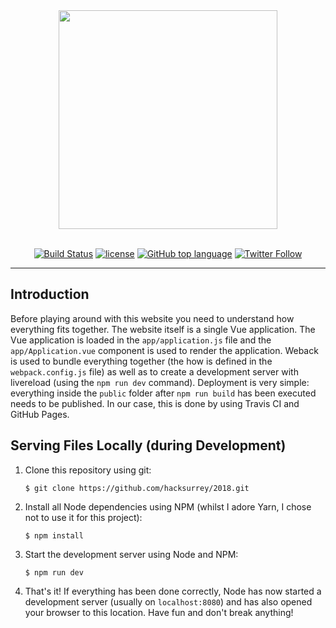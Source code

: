 <div align="center">

<img width="350px" src="https://raw.githubusercontent.com/hacksurrey/2018/master/resources/logo.svg?sanitize=true">
<br><br>

[![Build Status](https://img.shields.io/travis/hacksurrey/beta.svg?style=for-the-badge)](https://travis-ci.org/hacksurrey/beta) [![license](https://img.shields.io/github/license/hacksurrey/beta.svg?style=for-the-badge)](https://github.com/hacksurrey/beta/blob/master/LICENSE) [![GitHub top language](https://img.shields.io/github/languages/top/hacksurrey/beta.svg?style=for-the-badge)]() [![Twitter Follow](https://img.shields.io/twitter/follow/hacksurrey.svg?style=for-the-badge)](https://twitter.com/hacksurrey)

</div>

---

## Introduction
Before playing around with this website you need to understand how everything fits together. The website itself is a single Vue application. The Vue application is loaded in the `app/application.js` file and the `app/Application.vue` component is used to render the application. Weback is used to bundle everything together (the how is defined in the `webpack.config.js` file) as well as to create a development server with livereload (using the `npm run dev` command). Deployment is very simple: everything inside the `public` folder after `npm run build` has been executed needs to be published. In our case, this is done by using Travis CI and GitHub Pages.

## Serving Files Locally (during Development)
1. Clone this repository using git:
   ```
   $ git clone https://github.com/hacksurrey/2018.git
   ```
2. Install all Node dependencies using NPM (whilst I adore Yarn, I chose not to use it for this project):
   ```
   $ npm install
   ```
3. Start the development server using Node and NPM:
   ```
   $ npm run dev
   ```
4. That's it! If everything has been done correctly, Node has now started a development server (usually on `localhost:8080`) and has also opened your browser to this location. Have fun and don't break anything!
